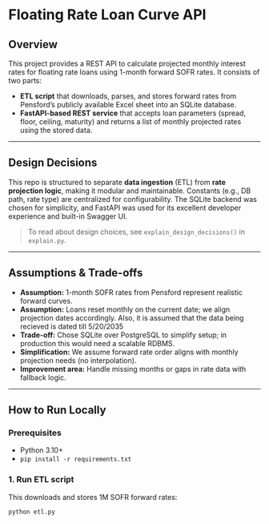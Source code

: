 # Floating Rate Loan Curve API

## Overview

This project provides a REST API to calculate projected monthly interest rates for floating rate loans using 1-month forward SOFR rates. It consists of two parts:

- **ETL script** that downloads, parses, and stores forward rates from Pensford’s publicly available Excel sheet into an SQLite database.
- **FastAPI-based REST service** that accepts loan parameters (spread, floor, ceiling, maturity) and returns a list of monthly projected rates using the stored data.

---

## Design Decisions

This repo is structured to separate **data ingestion** (ETL) from **rate projection logic**, making it modular and maintainable. Constants (e.g., DB path, rate type) are centralized for configurability. The SQLite backend was chosen for simplicity, and FastAPI was used for its excellent developer experience and built-in Swagger UI.

> To read about design choices, see `explain_design_decisions()` in `explain.py`.

---

## Assumptions & Trade-offs

- **Assumption:** 1-month SOFR rates from Pensford represent realistic forward curves.
- **Assumption:** Loans reset monthly on the current date; we align projection dates accordingly. Also, it is assumed that the data being recieved is dated till 5/20/2035
- **Trade-off:** Chose SQLite over PostgreSQL to simplify setup; in production this would need a scalable RDBMS.
- **Simplification:** We assume forward rate order aligns with monthly projection needs (no interpolation).
- **Improvement area:** Handle missing months or gaps in rate data with fallback logic.

---

## How to Run Locally

### Prerequisites
- Python 3.10+
- `pip install -r requirements.txt`

### 1. Run ETL script
This downloads and stores 1M SOFR forward rates:

```bash
python etl.py
